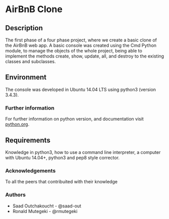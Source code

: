 # AirBnB Clone

## Description
The first phase of a four phase project, where we create a basic clone of the AirBnB web app. A basic console was created using the Cmd Python module, to manage the objects of the whole project, being able to implement the methods create, show, update, all, and destroy to the existing classes and subclasses.

## Environment
The console was developed in Ubuntu 14.04 LTS using python3 (version 3.4.3).

### Further information
For further information on python version, and documentation visit [python.org](https://www.python.org/).

## Requirements
Knowledge in python3, how to use a command line interpreter, a computer with Ubuntu 14.04+, python3 and pep8 style corrector.

### Acknowledgements
To all the peers that contribuited with their knowledge

### Authors
* Saad Outchakoucht  - @saad-out
* Ronald Mutegeki - @rmutegeki
